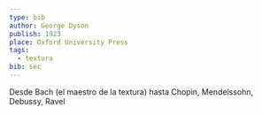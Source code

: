 ```yaml
---
type: bib
author: George Dyson
publish: 1923
place: Oxford University Press
tags:
  - textura
bib: sec
---
```

Desde Bach (el maestro de la textura) hasta Chopin, Mendelssohn, Debussy, Ravel